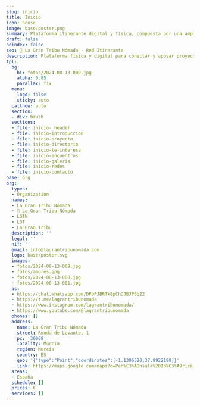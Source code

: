 ```yaml
---
slug: inicio
title: Inicio
icon: house
image: base/poster.png
summary: Plataforma itinerante digital y física, compuesta por una amplia diversidad de personas con un enfoque de vida y valores similares, que buscan potenciar sus dones y desarrollar una vida compartida, libre y dinámica.
draft: false
noindex: false
seo: 👣 La Gran Tribu Nómada - Red Itinerante
description: Plataforma física y digital para conectar y apoyar proyectos, espacios, comunidades y personitas que buscan una vida alternativa.
tpl:
  bg:
    bi: fotos/2024-08-13-009.jpg
    alpha: 0.85
    parallax: fix
  menu:
    logo: false
    sticky: auto
  callnow: auto
  section:
  - div: brush
  sections:
  - file: inicio-_header
  - file: inicio-introduccion
  - file: inicio-proyecto
  - file: inicio-directorio
  - file: inicio-te-interesa
  - file: inicio-encuentros
  - file: inicio-galeria
  - file: inicio-redes
  - file: inicio-contacto
base: org
org:
  types:
  - Organization
  names:
  - La Gran Tribu Nómada
  - 👣 La Gran Tribu Nómada
  - LGTN
  - LGT
  - La Gran Tribu
  description: ''
  legal: ''
  nif: ''
  email: info@lagrantribunomada.com
  logo: base/poster.svg
  images:
  - fotos/2024-08-13-009.jpg
  - fotos/amores.jpg
  - fotos/2024-08-13-008.jpg
  - fotos/2024-08-13-001.jpg
  as:
  - https://chat.whatsapp.com/DPbPJBRTk8pChDJBJP6q22
  - https://t.me/lagrantribunomada
  - https://www.instagram.com/lagrantribunomada/
  - https://www.youtube.com/@lagrantribunomada
  phones: []
  address:
    name: La Gran Tribu Nómada
    street: Ronda de Levante, 1
    pc: '30008'
    locality: Murcia
    region: Murcia
    country: ES
    geo: '{"type":"Point","coordinates":[-1.1306520,37.9922180]}'
    link: https://maps.google.com/maps?q=Pen%C3%ADnsula%20Ib%C3%A9rica
  areas:
  - España
  schedule: []
  prices: €
  services: []
---
```


